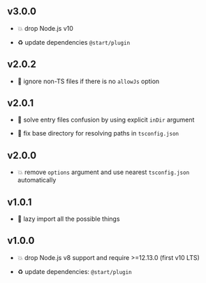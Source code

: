 ## v3.0.0

* 💥 drop Node.js v10

* ♻️ update dependencies `@start/plugin`

## v2.0.2

* 🐞 ignore non-TS files if there is no `allowJs` option

## v2.0.1

* 🐞 solve entry files confusion by using explicit `inDir` argument

* 🐞 fix base directory for resolving paths in `tsconfig.json`

## v2.0.0

* 💥 remove `options` argument and use nearest `tsconfig.json` automatically

## v1.0.1

* 🐞 lazy import all the possible things

## v1.0.0

* 💥 drop Node.js v8 support and require >=12.13.0 (first v10 LTS)

* ♻️ update dependencies: `@start/plugin`
